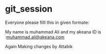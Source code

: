 # git_session

Everyone please filll this in given formate:


My name is muhammad Ali and my akeana ID is  :muhammad.ali@akeana.com


Again Making changes by Attabik